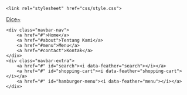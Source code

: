 <!DOCTYPE html>
<html lang="en">

<head>
    <meta charset="UTF-8">
    <meta name="viewport" content="width=device-width, initial-scale=1.0">
    <title>Dice</title>


<!-- Fonts -->
<link rel="preconnect" href="https://fonts.googleapis.com">
<link rel="preconnect" href="https://fonts.gstatic.com" crossorigin>
<link href="https://fonts.googleapis.com/css2?family=Poppins:wght@100;400;700&display=swap" rel="stylesheet">

<!-- my father -->

<script src="https://unpkg.com/feather-icons"></script>

<!-- My style -->
    <link rel="stylesheet" href="css/style.css">
</head>
<body>
    
<!-- navbar start -->
<nav class="navbar"> 
    <a href="#" class="navbar-logo">Di<span>ce</span>~</a>

    <div class="navbar-nav">
        <a href="#">Home</a>
        <a href="#about">Tentang Kami</a>
        <a href="#menu">Menu</a>
        <a href="#contact">Kontak</a>
    </div>
    <div class="navbar-extra">
        <a href="#" id="search"><i data-feather="search"></i></a>
        <a href="#" id="shopping-cart"><i data-feather="shopping-cart"></i></a>
        <a href="#" id="hamburger-menu"><i data-feather="menu"></i></a>
    </div>
</nav>


<!-- navbar end -->

<!-- my father -->
<script>
    feather.replace();
  </script>

  <!-- my javascript-->
  <script src="js/script.js"></script>
</body>
</html>
